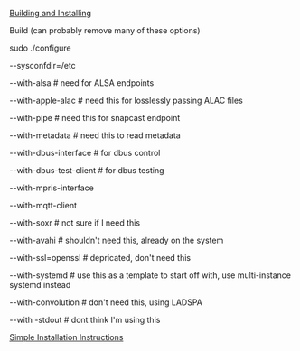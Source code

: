 [Building and Installing](https://github.com/mikebrady/shairport-sync#building-and-installing)

Build (can probably remove many of these options)

sudo ./configure

  --sysconfdir=/etc

  --with-alsa # need for ALSA endpoints

  --with-apple-alac # need this for losslessly passing ALAC files

  --with-pipe # need this for snapcast endpoint

  --with-metadata # need this to read metadata

  --with-dbus-interface # for dbus control

  --with-dbus-test-client # for dbus testing

  --with-mpris-interface

  --with-mqtt-client

  --with-soxr # not sure if I need this

  --with-avahi # shouldn't need this, already on the system

  --with-ssl=openssl # depricated, don't need this

  --with-systemd # use this as a template to start off with, use multi-instance systemd instead

  --with-convolution # don't need this, using LADSPA

  --with -stdout # dont think I'm using this


  
[Simple Installation Instructions](https://github.com/mikebrady/shairport-sync/blob/master/INSTALL.md)
